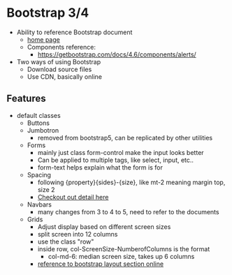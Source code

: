 # Bootstrap 3/4

* Ability to reference Bootstrap document
  * [home page](https://getbootstrap.com/)
  * Components reference:
    * https://getbootstrap.com/docs/4.6/components/alerts/
* Two ways of using Bootstrap
  * Download source files
  * Use CDN, basically online

## Features

* default classes
  * Buttons
  * Jumbotron
    * removed from bootstrap5, can be replicated by other utilities
  * Forms
    * mainly just class form-control make the input looks better
    * Can be applied to multiple tags, like select, input, etc..
    * form-text helps explain what the form is for
  * Spacing
    * following {property}{sides}-{size}, like mt-2 meaning margin top, size 2
    * [Checkout out detail here](https://getbootstrap.com/docs/5.1/utilities/spacing/#notation)
  * Navbars
    * many changes from 3 to 4 to 5, need to refer to the documents
  * Grids
    * Adjust display based on different screen sizes
    * split screen into 12 columns
    * use the class "row"
    * inside row, col-ScreenSize-NumberofColumns is the format
      * col-md-6: median screen size, takes up 6 columns
    * [reference to bootstrap layout section online](https://getbootstrap.com/docs/4.6/layout/grid/)
